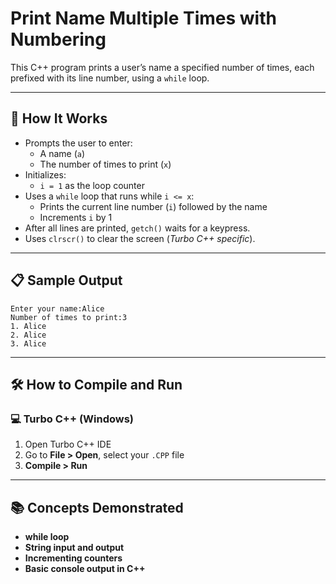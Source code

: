# Print Name Multiple Times with Numbering

This C++ program prints a user’s name a specified number of times, each prefixed with its line number, using a `while` loop.

---

## 🚀 How It Works

- Prompts the user to enter:
  - A name (`a`)
  - The number of times to print (`x`)
- Initializes:
  - `i = 1` as the loop counter
- Uses a `while` loop that runs while `i <= x`:
  - Prints the current line number (`i`) followed by the name
  - Increments `i` by 1
- After all lines are printed, `getch()` waits for a keypress.
- Uses `clrscr()` to clear the screen (*Turbo C++ specific*).

---

## 📋 Sample Output

```
Enter your name:Alice
Number of times to print:3
1. Alice
2. Alice
3. Alice
```

---

## 🛠️ How to Compile and Run

### 💻 Turbo C++ (Windows)

1. Open Turbo C++ IDE  
2. Go to **File > Open**, select your `.CPP` file  
3. **Compile > Run**

---

## 📚 Concepts Demonstrated
- **while loop**
- **String input and output**
- **Incrementing counters**
- **Basic console output in C++**
